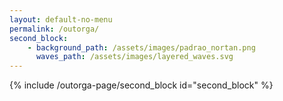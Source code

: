 ```yaml
---
layout: default-no-menu
permalink: /outorga/
second_block:
    - background_path: /assets/images/padrao_nortan.png
      waves_path: /assets/images/layered_waves.svg
---
```


{% include /outorga-page/second_block id="second_block" %}
